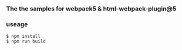 ### The the samples for webpack5 & html-webpack-plugin@5

### useage
```shell
$ npm install
$ npm run build
```
